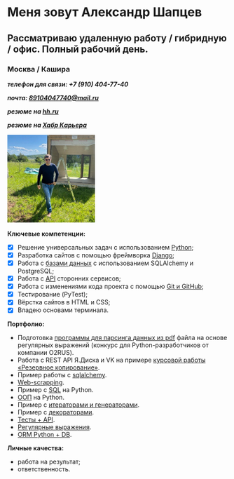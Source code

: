 # Меня зовут Александр Шапцев

## Рассматриваю удаленную работу / гибридную / офис. Полный рабочий день.
### Москва / Кашира

***телефон для связи: +7 (910) 404-77-40***

***почта: 89104047740@mail.ru***

***резюме на [hh.ru](https://vidnoe.hh.ru/resume/c23ccba1ff0ccbc7730039ed1f6d6632777042)***

***резюме на [Хабр Карьера](https://career.habr.com/shaptsev_av)***

<img  src="./img/photo_3.jpg" alt="Я" width="200"/>

**Ключевые компетенции:**

- [x] Решение универсальных задач с использованием [Python](https://netology.ru/sharing/5adee69fa78f90c8583a4cccd00bf8f6?utm_source=social&utm_campaign=certificate_lms );
- [x] Разработка сайтов с помощью фреймворка [Django](https://netology.ru/sharing/feb020ec00fee45be1221bd25e20767f?utm_source=social&utm_campaign=certificate_lms );
- [x] Работа с [базами данных](https://netology.ru/sharing/1fef724521c887556bd13087c3411da7?utm_source=social&utm_campaign=certificate_lms ) с использованием SQLAlchemy и PostgreSQL;
- [x] Работа с [API](https://netology.ru/sharing/4abb28966354024030ff98b3f3f778d6?utm_source=social&utm_campaign=certificate_lms ) сторонних сервисов;
- [x] Работа с изменениями кода проекта с помощью [Git и GitHub](https://netology.ru/sharing/3aa8b7279064dce177a9640cf1243417?utm_source=social&utm_campaign=certificate_lms );
- [x] Тестирование (PyTest);
- [x] Вёрстка сайтов в HTML и CSS;
- [x] Владею основами терминала.

**Портфолио:**

- Подготовка [программы для парсинга данных из pdf](https://github.com/VolshVs/parsing_text_from_pdf) файла на основе регулярных выражений (конкурс для Python-разработчиков от компании О2RUS).
- Работа с REST API Я.Диска и VK на примере [курсовой работы «Резервное копирование»](https://github.com/VolshVs/Coursework-OOP-Backup/tree/main).
- Пример работы с [sqlalchemy](https://github.com/VolshVs/ORM.Python_DB).
- [Web-scrapping](https://github.com/VolshVs/web_scrapping).
- Пример с [SQL](https://github.com/VolshVs/client_management_in_Python/blob/main/main.py) на Python.
- [ООП](https://github.com/VolshVs/OOP_1/blob/main/main.py) на Python.
- Пример с [итераторами и генераторами](https://github.com/VolshVs/Iterators_Generators_Yield).
- Пример с [декораторами](https://github.com/VolshVs/Decorators).
- [Тесты + API](https://github.com/VolshVs/Tests/tree/main).
- [Регулярные выражения](https://github.com/VolshVs/regular_expressions).
- [ORM Python + DB](https://github.com/VolshVs/ORM.Python_DB).

**Личные качества:**

- работа на результат;
- ответственность.
